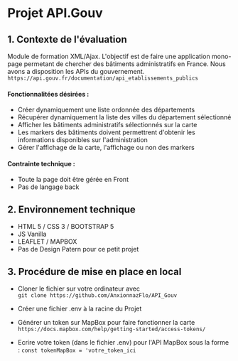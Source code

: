 # Projet API.Gouv

## 1. Contexte de l'évaluation 

Module de formation XML/Ajax.
L'objectif est de faire une application mono-page permetant de chercher des bâtiments administratifs en France.
Nous avons a disposition les APIs du gouvernement.
`https://api.gouv.fr/documentation/api_etablissements_publics`


#### Fonctionnalitées désirées :

- Créer dynamiquement une liste ordonnée des départements
- Récupérer dynamiquement la liste des villes du département sélectionné
- Afficher les bâtiments administratifs sélectionnés sur la carte
- Les markers des bâtiments doivent permettrent d'obtenir les informations disponibles sur l'administration
- Gérer l'affichage de la carte, l'affichage ou non des markers

#### Contrainte technique : 

- Toute la page doit être gérée en Front
- Pas de langage back

## 2. Environnement technique

- HTML 5 / CSS 3 / BOOTSTRAP 5
- JS Vanilla
- LEAFLET / MAPBOX
- Pas de Design Patern pour ce petit projet


## 3. Procédure de mise en place en local

- Cloner le fichier sur votre ordinateur avec  
  `git clone https://github.com/AnxionnazFlo/API_Gouv`

- Créer une fichier .env à la racine du Projet

- Générer un token sur MapBox pour faire fonctionner la carte
    `https://docs.mapbox.com/help/getting-started/access-tokens/`

- Ecrire votre token (dans le fichier .env) pour l'API MapBox sous la forme : `const tokenMapBox = 'votre_token_ici`



 



